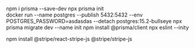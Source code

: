 npm i prisma --save-dev
npx prisma init   
docker run --name postgres --publish 5432:5432 --env POSTGRES_PASSWORD=asdasdas --detach postgres:15.2-bullseye
npx prisma migrate dev --name init
npm install @prisma/client
npx eslint --inity

npm install @stripe/react-stripe-js @stripe/stripe-js
